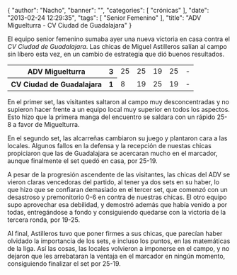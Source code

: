 {
  "author": "Nacho", 
  "banner": "", 
  "categories": [
    "crónicas"
  ], 
  "date": "2013-02-24 12:29:35", 
  "tags": [
    "Senior Femenino"
  ], 
  "title": "ADV Miguelturra - CV Ciudad de Guadalajara"
}

El equipo senior femenino sumaba ayer una nueva victoria en casa contra el <em>CV Ciudad de Guadalajara</em>. Las chicas de Miguel Astilleros salían al campo sin líbero esta vez, en un cambio de estrategia que dió buenos resultados.

<table>
<tr>
<th>ADV Miguelturra</th><th>3</th>
<td>25</td><td>25</td><td>19</td><td>25</td><td>-</td>
</tr>
<tr>
<th>CV Ciudad de Guadalajara</th><th>1</th>
<td>8</td><td>19</td><td>25</td><td>19</td><td>-</td>
</tr>
</table>

En el primer set, las visitantes saltaron al campo muy desconcentradas y no supieron hacer frente a un equipo local muy superior en todos los aspectos. Esto hizo que la primera manga del encuentro se saldara con un rápido 25-8 a favor de Miguelturra.

En el segundo set, las alcarreñas cambiaron su juego y plantaron cara a las locales. Algunos fallos en la defensa y la recepción de nuestas chicas propiciaron que las de Guadalajara se acercaran mucho en el marcador, aunque finalmente el set quedó en casa, por 25-19.

A pesar de la progresión ascendente de las visitantes, las chicas del ADV se vieron claras vencedoras del partido, al tener ya dos sets en su haber, lo que hizo que se confiaran demasiado en el tercer set, que comenzó con un desastroso y premonitorio 0-6 en contra de nuestras chicas. El otro equipo supo aprovechar esa debilidad, y demostró además que había venido a por todas, entregándose a fondo y consiguiendo quedarse con la victoria de la tercera ronda, por 19-25.

Al final, Astilleros tuvo que poner firmes a sus chicas, que parecían haber olvidado la importancia de los sets, e incluso los puntos, en las matemáticas de la liga. Así las cosas, las locales volvieron a imponerse en el campo, y no dejaron que les arrebataran la ventaja en el marcador en ningún momento, consiguiendo finalizar el set por 25-19.

